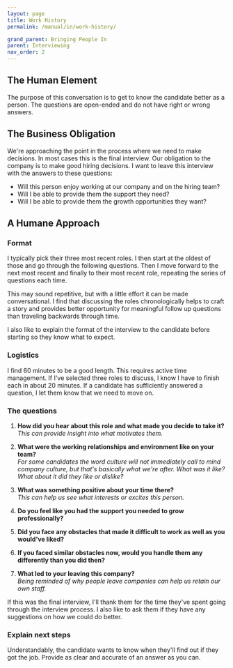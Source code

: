 ```yaml
---
layout: page
title: Work History
permalink: /manual/in/work-history/

grand_parent: Bringing People In
parent: Interviewing
nav_order: 2
---
```


## The Human Element
The purpose of this conversation is to get to know the candidate better as a
person. The questions are open-ended and do not have right or wrong answers. 


## The Business Obligation
We're approaching the point in the process where we need to make decisions. In
most cases this is the final interview. Our obligation to the company is to make
good hiring decisions. I want to leave this interview with the answers to these
questions:

* Will this person enjoy working at our company and on the hiring team?
* Will I be able to provide them the support they need?
* Will I be able to provide them the growth opportunities they want?

## A Humane Approach

### Format

I typically pick their three most recent roles. I then start at the oldest of
those and go through the following questions. Then I move forward to the next
most recent and finally to their most recent role, repeating the series of
questions each time.

This may sound repetitive, but with a little effort it can be made
conversational. I find that discussing the roles chronologically helps to craft
a story and provides better opportunity for meaningful follow up questions than
traveling backwards through time.

I also like to explain the format of the interview to the candidate before
starting so they know what to expect.

### Logistics

I find 60 minutes to be a good length. This requires active time management. If
I've selected three roles to discuss, I know I have to finish each in about 20
minutes. If a candidate has sufficiently answered a question, I let them know
that we need to move on.

### The questions

1. **How did you hear about this role and what made you decide to take it?**  
*This can provide insight into what motivates them.*

2. **What were the working relationships and environment like on your team?**  
*For some candidates the word culture will not immediately call to mind company
culture, but that's basically what we're after. What was it like? What about it
did they like or dislike?*

3. **What was something positive about your time there?**  
*This can help us see what interests or excites this person.*

4. **Do you feel like you had the support you needed to grow professionally?**

5. **Did you face any obstacles that made it difficult to work as well as you
would've liked?**

6. **If you faced similar obstacles now, would you handle them any differently
than you did then?**

7. **What led to your leaving this company?**  
*Being reminded of why people leave companies can help us retain our own
staff.*

If this was the final interview, I'll thank them for the time they've spent
going through the interview process. I also like to ask them if they have any
suggestions on how we could do better.

### Explain next steps

Understandably, the candidate wants to know when they'll find out if they got
the job. Provide as clear and accurate of an answer as you can.

